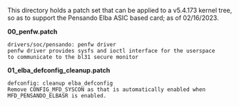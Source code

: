 This directory holds a patch set that can be applied to
a v5.4.173 kernel tree, so as to support the Pensando Elba ASIC
based card; as of 02/16/2023.

**00_penfw.patch**<br>
```
drivers/soc/pensando: penfw driver
penfw driver provides sysfs and ioctl interface for the userspace
to communicate to the bl31 secure monitor
```
**01_elba_defconfig_cleanup.patch**<br>
```
defconfig: cleanup elba_defconfig
Remove CONFIG_MFD_SYSCON as that is automatically enabled when
MFD_PENSANDO_ELBASR is enabled.
```
